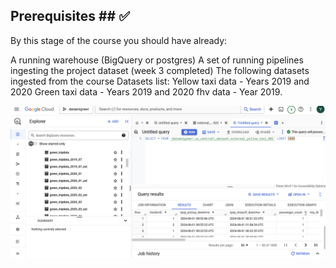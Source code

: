 ## Prerequisites ## :white_check_mark:
By this stage of the course you should have already:

A running warehouse (BigQuery or postgres)
A set of running pipelines ingesting the project dataset (week 3 completed)
The following datasets ingested from the course Datasets list:
Yellow taxi data - Years 2019 and 2020
Green taxi data - Years 2019 and 2020
fhv data - Year 2019.

![Alt text](https://github.com/Yaxin12/Data_Engineer/blob/main/04-analytics-engineering/image/1.png)



